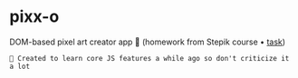 # pixx-o
DOM-based pixel art creator app 👾 (homework from Stepik course &bull; [task](https://github.com/kmcgrady/pixel-art-maker))

`👶 Created to learn core JS features a while ago so don't criticize it a lot` 
